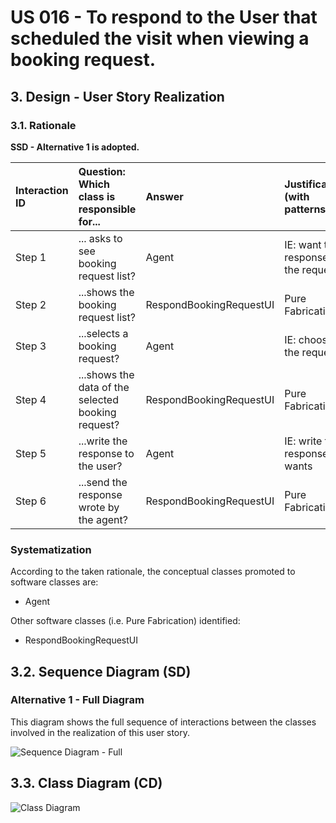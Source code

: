 # US 016 - To respond to the User that scheduled the visit when viewing a booking request.

## 3. Design - User Story Realization 

### 3.1. Rationale

**SSD - Alternative 1 is adopted.**

| Interaction ID | Question: Which class is responsible for...        | Answer                                        | Justification (with patterns)                               |
|:---------------|:---------------------------------------------------|:----------------------------------------------|:------------------------------------------------------------|
| Step 1  		     | 	... asks to see booking request list?             | Agent                                         | IE: want to response the request                            |
| Step 2         | ...shows the booking request list?                 | RespondBookingRequestUI                       | Pure Fabrication                                            |
| Step 3         | ...selects a booking request?                      | Agent                                         | IE: choose the request                                      |
| Step 4         | ...shows the data of the selected booking request? | RespondBookingRequestUI                       | Pure Fabrication                                            |
| Step 5         | ...write the response to the user?                 | Agent                                         | IE: write the response he wants                             |
| Step 6         | ...send the response wrote by the agent?           | RespondBookingRequestUI                       | Pure Fabrication                                            |
 
### Systematization ##

According to the taken rationale, the conceptual classes promoted to software classes are: 

 * Agent


Other software classes (i.e. Pure Fabrication) identified: 

* RespondBookingRequestUI



## 3.2. Sequence Diagram (SD)

### Alternative 1 - Full Diagram

This diagram shows the full sequence of interactions between the classes involved in the realization of this user story.

![Sequence Diagram - Full](svg/us016-sequence-diagram-full.svg)


## 3.3. Class Diagram (CD)

![Class Diagram](svg/us016-class-diagram.svg)